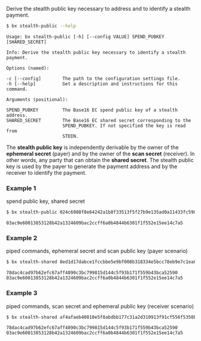 Derive the stealth public key necessary to address and to identify a stealth payment.
```sh
$ bx stealth-public --help
```
```
Usage: bx stealth-public [-h] [--config VALUE] SPEND_PUBKEY              
[SHARED_SECRET]                                                          

Info: Derive the stealth public key necessary to identify a stealth      
payment.                                                                 

Options (named):

-c [--config]        The path to the configuration settings file.        
-h [--help]          Get a description and instructions for this command.

Arguments (positional):

SPEND_PUBKEY         The Base16 EC spend public key of a stealth address.
SHARED_SECRET        The Base16 EC shared secret corresponding to the    
                     SPEND_PUBKEY. If not specified the key is read from 
                     STDIN.
```
The **stealth public key** is independently derivable by the owner of the **ephemeral secret** (payer) and by the owner of the **scan secret** (receiver). In other words, any party that can obtain the **shared secret**. The stealth public key is used by the payer to generate the payment address and by the receiver to identify the payment.
### Example 1
spend public key, shared secret
```sh
$ bx stealth-public 024c6988f8e64242a1b8f33513f5f27b9e135ad0a11433fc590816ff92a353a969 78dac4cad97b62efc67aff4890c3bc799815d144c5f93b171f559b43bca52590
```
```
03ac9e60013853128b42a1324609bac2ccff6a0b4844b6301f1f552e15ee14c7a5
```
### Example 2
piped commands, ephemeral secret and scan public key (payer scenario)
```sh
$ bx stealth-shared 8ed1d17dabce1fccbbe5e9bf008b318334e5bcc78eb9e7c1ea850b7eb0ddb9c8 031bab84e687e36514eeaf5a017c30d32c1f59dd4ea6629da7970ca374513dd006 | bx stealth-public 024c6988f8e64242a1b8f33513f5f27b9e135ad0a11433fc590816ff92a353a969
```
```
78dac4cad97b62efc67aff4890c3bc799815d144c5f93b171f559b43bca52590
03ac9e60013853128b42a1324609bac2ccff6a0b4844b6301f1f552e15ee14c7a5
```
### Example 3
piped commands, scan secret and ephemeral public key (receiver scenario)
```sh
$ bx stealth-shared af4afaeb40810e5f8abdbb177c31a2d310913f91cf556f5350bca10cbfe8b9ec 0247140d2811498679fe9a0467a75ac7aa581476c102d27377bc0232635af8ad36 | bx stealth-public 024c6988f8e64242a1b8f33513f5f27b9e135ad0a11433fc590816ff92a353a969
```
```
78dac4cad97b62efc67aff4890c3bc799815d144c5f93b171f559b43bca52590
03ac9e60013853128b42a1324609bac2ccff6a0b4844b6301f1f552e15ee14c7a5
```